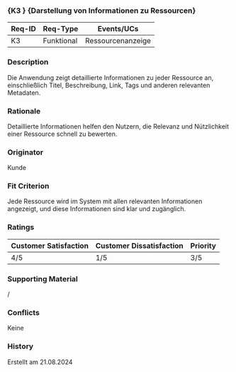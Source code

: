 ### {K3 } {Darstellung von Informationen zu Ressourcen}

| Req-ID | Req-Type | Events/UCs |
|--------|----------|------------|
| K3     | Funktional | Ressourcenanzeige |

### Description
Die Anwendung zeigt detaillierte Informationen zu jeder Ressource an, einschließlich Titel, Beschreibung, Link, Tags und anderen relevanten Metadaten.

### Rationale
Detaillierte Informationen helfen den Nutzern, die Relevanz und Nützlichkeit einer Ressource schnell zu bewerten.

### Originator
Kunde

### Fit Criterion
Jede Ressource wird im System mit allen relevanten Informationen angezeigt, und diese Informationen sind klar und zugänglich.

### Ratings
| Customer Satisfaction | Customer Dissatisfaction | Priority |
|----------------------|--------------------------|----------|
| 4/5                  | 1/5                      | 3/5      |

### Supporting Material
/

### Conflicts
Keine

### History
Erstellt am 21.08.2024
